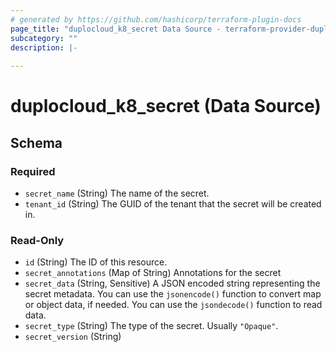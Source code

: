 ```yaml
---
# generated by https://github.com/hashicorp/terraform-plugin-docs
page_title: "duplocloud_k8_secret Data Source - terraform-provider-duplocloud"
subcategory: ""
description: |-
  
---
```


# duplocloud_k8_secret (Data Source)





<!-- schema generated by tfplugindocs -->
## Schema

### Required

- `secret_name` (String) The name of the secret.
- `tenant_id` (String) The GUID of the tenant that the secret will be created in.

### Read-Only

- `id` (String) The ID of this resource.
- `secret_annotations` (Map of String) Annotations for the secret
- `secret_data` (String, Sensitive) A JSON encoded string representing the secret metadata. You can use the `jsonencode()` function to convert map or object data, if needed. You can use the `jsondecode()` function to read data.
- `secret_type` (String) The type of the secret.  Usually `"Opaque"`.
- `secret_version` (String)
